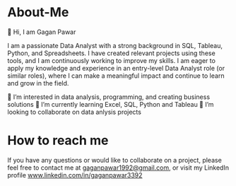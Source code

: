 # About-Me
👋 Hi, I am Gagan Pawar

I am a passionate Data Analyst with a strong background in SQL, Tableau, Python, and Spreadsheets. I have created relevant projects using these tools, and I am continuously working to improve my skills. I am eager to apply my knowledge and experience in an entry-level Data Analyst role (or similar roles), where I can make a meaningful impact and continue to learn and grow in the field.

👀 I’m interested in data analysis, programming, and creating business solutions
🌱 I’m currently learning Excel, SQL, Python and Tableau
💞️ I’m looking to collaborate on data anlysis projects

# How to reach me
If you have any questions or would like to collaborate on a project, please feel free to contact me at gaganpawar1992@gmail.com, or visit my LinkedIn profile www.linkedin.com/in/gaganpawar3392

